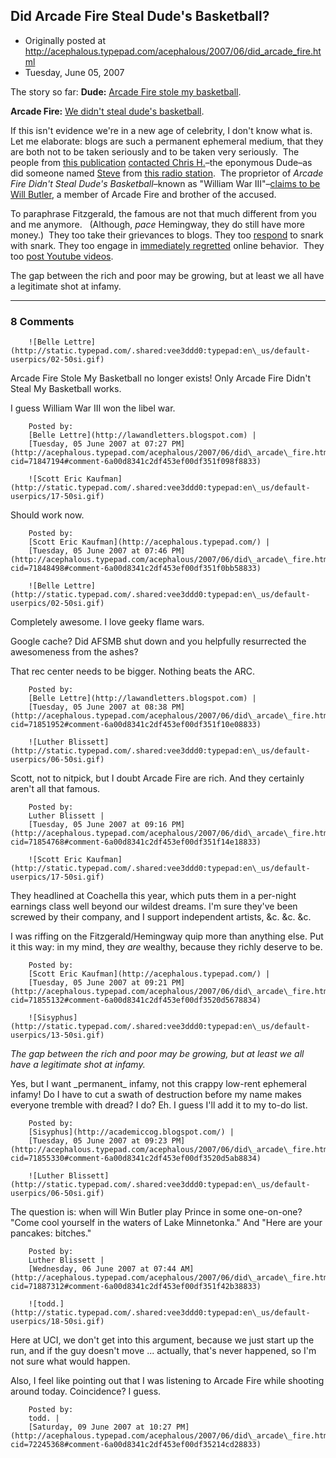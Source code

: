 ## Did Arcade Fire Steal Dude's Basketball?

 * Originally posted at http://acephalous.typepad.com/acephalous/2007/06/did_arcade_fire.html
 * Tuesday, June 05, 2007



The story so far:
**Dude:** [Arcade Fire stole my basketball](http://acephalous.typepad.com/win-butler-needs-to-give-my-basketball.html).

**Arcade Fire:** [We didn't steal dude's basketball](http://acephalous.typepad.com/didnt.htm).

If this isn't evidence we're in a new age of celebrity, I don't know what is.  Let me elaborate: blogs are such a permanent ephemeral medium, that they are both not to be taken seriously and to be taken very seriously.  The people from [this publication](http://www.blender.com/index.aspx) [contacted Chris H.](http://acephalous.typepad.com/where-to-return-my-ball.html#comment-7266043313556587847)–the eponymous Dude–as did someone named [Steve](http://acephalous.typepad.com/where-to-return-my-ball.html#comment-3854538457624212855) from [this radio station](http://www.ksmtradio.com/).  The proprietor of _Arcade Fire Didn't Steal Dude's Basketball_–known as "William War III"–[claims to be Will Butler](http://acephalous.typepad.com/dude-arcade-fire-did-not-steal-your\_04.html), a member of Arcade Fire and brother of the accused.

To paraphrase Fitzgerald, the famous are not that much different from you and me anymore.   (Although, _pace_ Hemingway, they do still have more money.)  They too take their grievances to blogs. They too [respond](http://arcadefiredidntstealdudesbasketball.blogspot.com/2007/06/dude-arcade-fire-did-not-steal-your\_8786.html) to snark with snark.  They too engage in [immediately regretted](http://acephalous.typepad.com/where-to-return-my-ball.html#comment-3139107022494650301) online behavior.  They too [post Youtube videos](http://acephalous.typepad.com/dude-arcade-fire-did-not-steal-your\_7466.html).  

The gap between the rich and poor may be growing, but at least we all have a legitimate shot at infamy.

		

* * *

### 8 Comments 

		

                
[]()

	

		![Belle Lettre](http://static.typepad.com/.shared:vee3ddd0:typepad:en\_us/default-userpics/02-50si.gif)
	

	

		

Arcade Fire Stole My Basketball no longer exists!  Only Arcade Fire Didn't Steal My Basketball works.

I guess William War III won the libel war. 

	

		Posted by:
		[Belle Lettre](http://lawandletters.blogspot.com) |
		[Tuesday, 05 June 2007 at 07:27 PM](http://acephalous.typepad.com/acephalous/2007/06/did\_arcade\_fire.html?cid=71847194#comment-6a00d8341c2df453ef00df351f098f8833)

[]()

	

		![Scott Eric Kaufman](http://static.typepad.com/.shared:vee3ddd0:typepad:en\_us/default-userpics/17-50si.gif)
	

	

		

Should work now.

	

		Posted by:
		[Scott Eric Kaufman](http://acephalous.typepad.com/) |
		[Tuesday, 05 June 2007 at 07:46 PM](http://acephalous.typepad.com/acephalous/2007/06/did\_arcade\_fire.html?cid=71848498#comment-6a00d8341c2df453ef00df351f0bb58833)

[]()

	

		![Belle Lettre](http://static.typepad.com/.shared:vee3ddd0:typepad:en\_us/default-userpics/02-50si.gif)
	

	

		

Completely awesome.  I love geeky flame wars. 

Google cache?  Did AFSMB shut down and you helpfully resurrected the awesomeness from the ashes?

That rec center needs to be bigger. Nothing beats the ARC. 

	

		Posted by:
		[Belle Lettre](http://lawandletters.blogspot.com) |
		[Tuesday, 05 June 2007 at 08:38 PM](http://acephalous.typepad.com/acephalous/2007/06/did\_arcade\_fire.html?cid=71851952#comment-6a00d8341c2df453ef00df351f10e08833)

[]()

	

		![Luther Blissett](http://static.typepad.com/.shared:vee3ddd0:typepad:en\_us/default-userpics/06-50si.gif)
	

	

		

Scott, not to nitpick, but I doubt Arcade Fire are rich.  And they certainly aren't all that famous.  

	

		Posted by:
		Luther Blissett |
		[Tuesday, 05 June 2007 at 09:16 PM](http://acephalous.typepad.com/acephalous/2007/06/did\_arcade\_fire.html?cid=71854768#comment-6a00d8341c2df453ef00df351f14e18833)

[]()

	

		![Scott Eric Kaufman](http://static.typepad.com/.shared:vee3ddd0:typepad:en\_us/default-userpics/17-50si.gif)
	

	

		

They headlined at Coachella this year, which puts them in a per-night earnings class well beyond our wildest dreams.  I'm sure they've been screwed by their company, and I support independent artists, &c. &c. &c. 

I was riffing on the Fitzgerald/Hemingway quip more than anything else.  Put it this way: in my mind, they _are_ wealthy, because they richly deserve to be.

	

		Posted by:
		[Scott Eric Kaufman](http://acephalous.typepad.com/) |
		[Tuesday, 05 June 2007 at 09:21 PM](http://acephalous.typepad.com/acephalous/2007/06/did\_arcade\_fire.html?cid=71855132#comment-6a00d8341c2df453ef00df3520d5678834)

[]()

	

		![Sisyphus](http://static.typepad.com/.shared:vee3ddd0:typepad:en\_us/default-userpics/13-50si.gif)
	

	

		

 _The gap between the rich and poor may be growing, but at least we all have a legitimate shot at infamy._ 

Yes, but I want \_permanent\_ infamy, not this crappy low-rent ephemeral infamy! Do I have to cut a swath of destruction before my name makes everyone tremble with dread? I do? Eh. I guess I'll add it to my to-do list.

	

		Posted by:
		[Sisyphus](http://academiccog.blogspot.com/) |
		[Tuesday, 05 June 2007 at 09:23 PM](http://acephalous.typepad.com/acephalous/2007/06/did\_arcade\_fire.html?cid=71855330#comment-6a00d8341c2df453ef00df3520d5ab8834)

[]()

	

		![Luther Blissett](http://static.typepad.com/.shared:vee3ddd0:typepad:en\_us/default-userpics/06-50si.gif)
	

	

		

The question is: when will Win Butler play Prince in some one-on-one?  "Come cool yourself in the waters of Lake Minnetonka."  And "Here are your pancakes: bitches."

	

		Posted by:
		Luther Blissett |
		[Wednesday, 06 June 2007 at 07:44 AM](http://acephalous.typepad.com/acephalous/2007/06/did\_arcade\_fire.html?cid=71887312#comment-6a00d8341c2df453ef00df351f42b38833)

[]()

	

		![todd.](http://static.typepad.com/.shared:vee3ddd0:typepad:en\_us/default-userpics/18-50si.gif)
	

	

		

Here at UCI, we don't get into this argument, because we just start up the run, and if the guy doesn't move ... actually, that's never happened, so I'm not sure what would happen. 

Also, I feel like pointing out that I was listening to Arcade Fire while shooting around today. Coincidence? I guess.

	

		Posted by:
		todd. |
		[Saturday, 09 June 2007 at 10:27 PM](http://acephalous.typepad.com/acephalous/2007/06/did\_arcade\_fire.html?cid=72245368#comment-6a00d8341c2df453ef00df35214cd28833)

		

        